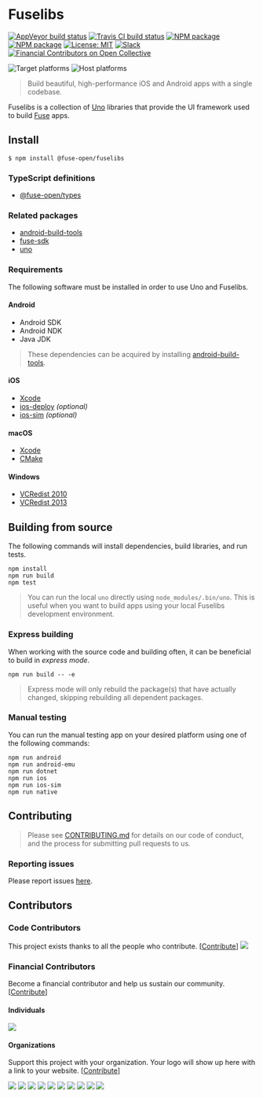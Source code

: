 # Fuselibs

[![AppVeyor build status](https://img.shields.io/appveyor/ci/fusetools/fuselibs-public/master.svg?logo=appveyor&logoColor=silver&style=flat-square)](https://ci.appveyor.com/project/fusetools/fuselibs-public/branch/master)
[![Travis CI build status](https://img.shields.io/travis/fuse-open/fuselibs/master.svg?style=flat-square)](https://travis-ci.org/fuse-open/fuselibs)
[![NPM package](https://img.shields.io/npm/v/@fuse-open/fuselibs.svg?style=flat-square)](https://www.npmjs.com/package/@fuse-open/fuselibs)
[![NPM package](https://img.shields.io/npm/v/@fuse-open/fuselibs/beta.svg?style=flat-square)](https://www.npmjs.com/package/@fuse-open/uno)
[![License: MIT](https://img.shields.io/github/license/fuse-open/fuselibs.svg?style=flat-square)](LICENSE.txt)
[![Slack](https://img.shields.io/badge/chat-on%20slack-blue.svg?style=flat-square)](https://slackcommunity.fusetools.com/)
[![Financial Contributors on Open Collective](https://opencollective.com/fuse-open/all/badge.svg?label=financial+contributors&style=flat-square)](https://opencollective.com/fuse-open)

![Target platforms](https://img.shields.io/badge/target%20os-Android%20%7C%20iOS%20%7C%20Linux%20%7C%20macOS%20%7C%20Windows-7F5AB6?style=flat-square&logo=android&logoColor=silver)
![Host platforms](https://img.shields.io/badge/host%20os-Linux%20%7C%20macOS%20%7C%20Windows-7F5AB6?style=flat-square)

> Build beautiful, high-performance iOS and Android apps with a single codebase.

Fuselibs is a collection of [Uno](https://fuseopen.com/docs/uno/uno-lang) libraries that provide
the UI framework used to build [Fuse](https://fuseopen.com/) apps.

## Install

```
$ npm install @fuse-open/fuselibs
```

### TypeScript definitions

* [@fuse-open/types](https://www.npmjs.com/package/@fuse-open/types)

### Related packages

* [android-build-tools](https://www.npmjs.com/package/android-build-tools)
* [fuse-sdk](https://www.npmjs.com/package/fuse-sdk)
* [uno](https://www.npmjs.com/package/@fuse-open/uno)

### Requirements

The following software must be installed in order to use Uno and Fuselibs.

#### Android

* Android SDK
* Android NDK
* Java JDK

> These dependencies can be acquired by installing [android-build-tools](https://www.npmjs.com/package/android-build-tools).

#### iOS

* [Xcode](https://developer.apple.com/xcode/)
* [ios-deploy](https://www.npmjs.com/package/ios-deploy) *(optional)*
* [ios-sim](https://www.npmjs.com/package/ios-sim) *(optional)*

#### macOS

* [Xcode](https://developer.apple.com/xcode/)
* [CMake](https://cmake.org/)

#### Windows

* [VCRedist 2010](https://www.microsoft.com/en-US/Download/confirmation.aspx?id=14632)
* [VCRedist 2013](https://www.microsoft.com/en-gb/download/details.aspx?id=40784)

## Building from source

The following commands will install dependencies, build libraries, and
run tests.

```
npm install
npm run build
npm test
```

> You can run the local `uno` directly using `node_modules/.bin/uno`. This
is useful when you want to build apps using your local Fuselibs development
environment.

### Express building

When working with the source code and building often, it can be beneficial
to build in *express mode*.

```
npm run build -- -e
```

> Express mode will only rebuild the package(s) that have actually changed,
skipping rebuilding all dependent packages.

### Manual testing

You can run the manual testing app on your desired platform using one of
the following commands:

```
npm run android
npm run android-emu
npm run dotnet
npm run ios
npm run ios-sim
npm run native
```

## Contributing

> Please see [CONTRIBUTING.md](CONTRIBUTING.md) for details on our code of
conduct, and the process for submitting pull requests to us.

### Reporting issues

Please report issues [here](https://github.com/fuse-open/fuselibs/issues).

## Contributors

### Code Contributors

This project exists thanks to all the people who contribute. [[Contribute](CONTRIBUTING.md)]
<a href="https://github.com/fuse-open/fuselibs/graphs/contributors"><img src="https://opencollective.com/fuse-open/contributors.svg?width=890&button=false" /></a>

### Financial Contributors

 Become a financial contributor and help us sustain our community. [[Contribute](https://opencollective.com/fuse-open/contribute)]

#### Individuals

<a href="https://opencollective.com/fuse-open"><img src="https://opencollective.com/fuse-open/individuals.svg?width=890"></a>

#### Organizations

Support this project with your organization. Your logo will show up here with a link to your website. [[Contribute](https://opencollective.com/fuse-open/contribute)]

<a href="https://opencollective.com/fuse-open/organization/0/website"><img src="https://opencollective.com/fuse-open/organization/0/avatar.svg"></a>
<a href="https://opencollective.com/fuse-open/organization/1/website"><img src="https://opencollective.com/fuse-open/organization/1/avatar.svg"></a>
<a href="https://opencollective.com/fuse-open/organization/2/website"><img src="https://opencollective.com/fuse-open/organization/2/avatar.svg"></a>
<a href="https://opencollective.com/fuse-open/organization/3/website"><img src="https://opencollective.com/fuse-open/organization/3/avatar.svg"></a>
<a href="https://opencollective.com/fuse-open/organization/4/website"><img src="https://opencollective.com/fuse-open/organization/4/avatar.svg"></a>
<a href="https://opencollective.com/fuse-open/organization/5/website"><img src="https://opencollective.com/fuse-open/organization/5/avatar.svg"></a>
<a href="https://opencollective.com/fuse-open/organization/6/website"><img src="https://opencollective.com/fuse-open/organization/6/avatar.svg"></a>
<a href="https://opencollective.com/fuse-open/organization/7/website"><img src="https://opencollective.com/fuse-open/organization/7/avatar.svg"></a>
<a href="https://opencollective.com/fuse-open/organization/8/website"><img src="https://opencollective.com/fuse-open/organization/8/avatar.svg"></a>
<a href="https://opencollective.com/fuse-open/organization/9/website"><img src="https://opencollective.com/fuse-open/organization/9/avatar.svg"></a>
